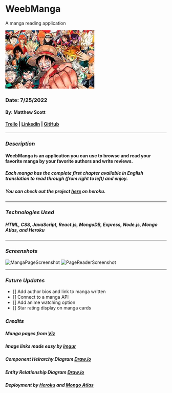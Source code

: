# WeebManga

A manga reading application

![MangaBanner](manga.jpeg)

### Date: 7/25/2022

#### By: Matthew Scott

#### [Trello](https://trello.com/b/5XP1tWL6/weebmanga) | [LinkedIn](https://www.linkedin.com/in/matthew-scott95/) | [GitHub](https://github.com/gr8tscott)

---

### **_Description_**

#### WeebManga is an application you can use to browse and read your favorite manga by your favorite authors and write reviews.

##### Each manga has the complete first chapter available in English translation to read through (from right to left) and enjoy.

##### You can check out the project [here](https://weebmanga.herokuapp.com/) on heroku.

---

### **_Technologies Used_**

##### HTML, CSS, JavaScript, React.js, MongoDB, Express, Node.js, Mongo Atlas, and Heroku

---

### **_Screenshots_**

![MangaPageScreenshot](https://i.imgur.com/vu3sMIm.png)
![PageReaderScreenshot](https://i.imgur.com/Aaqt5IV.png)

---

### **_Future Updates_**

- [] Add author bios and link to manga written
- [] Connect to a manga API
- [] Add anime watching option
- [] Star rating display on manga cards

### **_Credits_**

##### Manga pages from [Viz](https://www.viz.com/)

##### Image links made easy by [imgur](https://imgur.com/)

##### Component Heirarchy Diagram [Draw.io](https://app.diagrams.net/)

##### Entity Relationship Diagram [Draw.io](https://app.diagrams.net/?libs=general;er)

##### Deployment by [Heroku](https://dashboard.heroku.com/) and [Mongo Atlas](https://www.mongodb.com/atlas/database)
